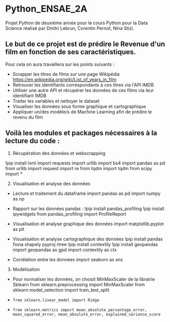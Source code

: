 # Python_ENSAE_2A

Projet Python de deuxième année pour le cours Python pour la Data Science réalisé par Dmitri Lebrun, Corentin Pernot, Nina Stizi. 

## Le but de ce projet est de prédire le Revenue d'un film en fonction de ses caractéristiques. 
Pour cela on aura travaillera sur les points suivants : 
- Scrapper les titres de films sur une page Wikipédia https://en.wikipedia.org/wiki/List_of_years_in_film
- Retrouver les identifiants correspondants à ces titres via l'API IMDB
- Utiliser une autre API et récupérer les données de ces films via leur identifiant IMDB 
- Traiter les variables et nettoyer le dataset 
- Visualiser les données sous forme graphique et cartographique
- Appliquer un/des modèle/s de Machine Learning afin de prédire le revenu du film

## Voilà les modules et packages nécessaires à la lecture du code :

1. Récupération des données et webscrapping

!pip install lxml
import requests 
import urllib
import bs4
import pandas as pd
from urllib import request
import re
from tqdm import tqdm
from scipy import *

2. Visualisation et analyse des données

- Lecture et traitement du dataframe
      import pandas as pd 
      import numpy as np 

- Rapport sur les données pandas :
      !pip install pandas_profiling 
      !pip install ipywidgets
      from pandas_profiling import ProfileReport

- Visualisation et analyse graphique des données
      import matplotlib.pyplot as plt

- Visualisation et analyse cartographique des données
      !pip install pandas fiona shapely pyproj rtree
      !pip install contextily
      !pip install geopandas
      import geopandas as gpd
      import contextily as ctx

- Corrélation entre les données
      import seaborn as sns 

3. Modélisation

- Pour normaliser les données, on choisit MinMaxScaler de la librairie Sklearn
      from sklearn.preprocessing import MinMaxScaler 
      from sklearn.model_selection import train_test_split

- 
      from sklearn.linear_model import Ridge
      
- 
      from sklearn.metrics import mean_absolute_percentage_error, mean_squared_error, mean_absolute_error, explained_variance_score